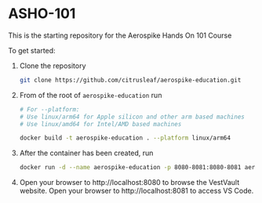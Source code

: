 # ASHO-101
This is the starting repository for the Aerospike Hands On 101 Course

To get started:

1. Clone the repository
    ``` bash
    git clone https://github.com/citrusleaf/aerospike-education.git
    ```
2. From of the root of `aerospike-education` run
    ``` bash
    # For --platform:
    # Use linux/arm64 for Apple silicon and other arm based machines
    # Use linux/amd64 for Intel/AMD based machines

    docker build -t aerospike-education . --platform linux/arm64
    ```
3. After the container has been created, run
    ``` bash
    docker run -d --name aerospike-education -p 8080-8081:8080-8081 aerospike-education
    ```
4. Open your browser to http://localhost:8080 to browse the VestVault website.
   Open your browser to http://localhost:8081 to access VS Code. 
